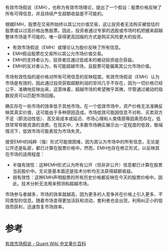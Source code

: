 

有效市场假说（EMH），也称为有效市场理论，提出了一个假设：股票价格反映了所有可得信息，并且持续产生超额收益是不可能的。

根据EMH，股票在交易所始终以其公允价值交易，这让投资者无法购买被低估的股票或以过高价格出售股票。因此，投资者通过专家的选股或市场时机把握来超越整体市场是不可能的，唯一获得更高回报的方式是购买风险更大的投资。

- 有效市场假说（EMH）或理论认为股价反映了所有信息。
- EMH假设股票在交易所以其公允市场价值交易。
- EMH的支持者认为，投资者应通过低成本的被动投资组合获益。
- EMH的反对者认为，有可能超越市场，且股票可能偏离其公允市场价值。

市场有效性指的是价格对所有可用信息的反映程度。有效市场假说（EMH）认为市场是有效的，因此通过投资获取超额利润的空间几乎不存在，因为一切价格已经公平、准确地反映出来。这意味着，超越市场的希望微乎其微，尽管通过被动的指数投资可以匹配市场回报。

确实存在一些市场的效率低于其他市场。在一个低效市场中，资产价格无法准确反映其真实价值，这可能由于多种原因造成。市场低效可能因信息不对称、买卖双方不足（即流动性低）、高交易成本或延迟、市场心理和人类情感等因素而存在。低效常常导致资源的浪费。在现实中，大多数市场确实展示出一定程度的低效，极端情况下，低效市场可能表现为市场失灵。

接受EMH的纯粹（强）形式可能很困难，因为其认为市场中的所有信息，无论是公开还是私密，都已计算在股票价格中。然而，EMH也存在修正形式，以反映其在市场的适用程度：

- 半强有效性：这种EMH形式认为所有公开（但非非公开）信息都已计算在股票当前股价中。无论是基本面还是技术分析均无法获得超额收益。
- 弱有效性：这种EMH声明股票的所有历史价格都反映在今天的股票价格中。因此，技术分析无法用来预测和超越市场。


市场参与者越多，市场的效率就越高，因为更多的人竞争并在价格上引入更多、不同类型的信息。随着市场变得更加活跃和流动，套利者也会出现，利用纠正小的低效而获利，迅速恢复市场效率。
# 参考
[有效市场假说 - Quant Wiki 中文量化百科](https://quant-wiki.com/basic/finance/%E6%9C%89%E6%95%88%E5%B8%82%E5%9C%BA%E5%81%87%E8%AF%B4_Efficient%20Market%20Hypothesis/)
